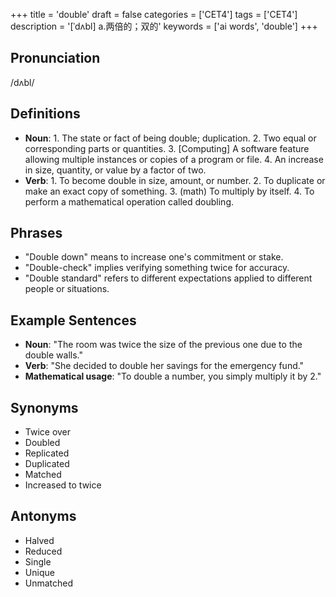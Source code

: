 +++
title = 'double'
draft = false
categories = ['CET4']
tags = ['CET4']
description = '[ˈdʌbl] a.两倍的；双的'
keywords = ['ai words', 'double']
+++

## Pronunciation
/dʌbl/

## Definitions
- **Noun**: 1. The state or fact of being double; duplication. 2. Two equal or corresponding parts or quantities. 3. [Computing] A software feature allowing multiple instances or copies of a program or file. 4. An increase in size, quantity, or value by a factor of two. 
- **Verb**: 1. To become double in size, amount, or number. 2. To duplicate or make an exact copy of something. 3. (math) To multiply by itself. 4. To perform a mathematical operation called doubling.

## Phrases
- "Double down" means to increase one's commitment or stake.
- "Double-check" implies verifying something twice for accuracy.
- "Double standard" refers to different expectations applied to different people or situations.

## Example Sentences
- **Noun**: "The room was twice the size of the previous one due to the double walls."
- **Verb**: "She decided to double her savings for the emergency fund."
- **Mathematical usage**: "To double a number, you simply multiply it by 2."

## Synonyms
- Twice over
- Doubled
- Replicated
- Duplicated
- Matched
- Increased to twice

## Antonyms
- Halved
- Reduced
- Single
- Unique
- Unmatched
